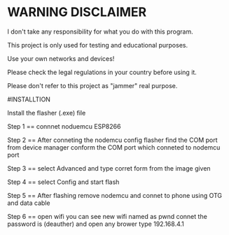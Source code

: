 # WARNING DISCLAIMER

I don't take any responsibility for what you do with this program.

This project is only used for testing and educational purposes.

Use your own networks and devices!

Please check the legal regulations in your country before using it.

Please don't refer to this project as "jammer" real purpose.

#INSTALLTION

Install the flasher (.exe) file

Step 1 == connnet noduemcu ESP8266

Step 2 == After conneting the nodemcu config flasher find the COM port from device manager conform the COM port which conneted to nodemcu port

Step 3 == select Advanced and type corret form from the image given

Step 4 == select Config and start flash  

Step 5 ==  After flashing remove nodemcu and connet to phone using OTG and data cable

Step 6 == open wifi you can see new wifi named as pwnd connet the password is (deauther) and open any brower type 192.168.4.1




